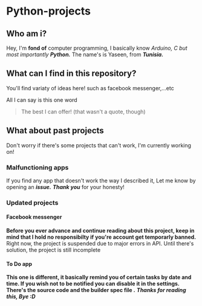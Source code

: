 # Python-projects
## Who am i?

Hey, I'm **fond of** computer programming, I basically know *Arduino, C but most importantly* ***Python.***
The name's is Yaseen, from ***Tunisia.***

## What can I find in this repository?
You'll find variaty of ideas here!
such as facebook messenger,...etc

All I can say is this one word
> The best I can offer!
(that wasn't a quote, though)
## What about past projects
Don't worry if there's some projects that can't work, I'm currently working on!
### Malfunctioning apps
If you find any app that doesn't work the way I described it, Let me know by opening an ***issue.***
***Thank you*** for your honesty!
### Updated projects
#### Facebook messenger
**Before you ever advance and continue reading about this project, keep in mind that I hold no responsibilty if you're account get temporarly banned.**
Right now, the project is suspended due to major errors in API. Until there's solution, the project is still incomplete
#### To Do app
**This one is different, it basically remind you of certain tasks by date and time. If you wish not to be notified you can disable it in the settings. There's the source code and the builder spec file .**
***Thanks for reading this, Bye :D***
